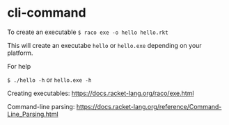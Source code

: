 cli-command
===========

To create an executable 
`$ raco exe -o hello hello.rkt`

This will create an executabe `hello` or `hello.exe` depending on your platform.

For help

`$ ./hello -h` or `hello.exe -h` 


Creating executables: https://docs.racket-lang.org/raco/exe.html

Command-line parsing: https://docs.racket-lang.org/reference/Command-Line_Parsing.html
